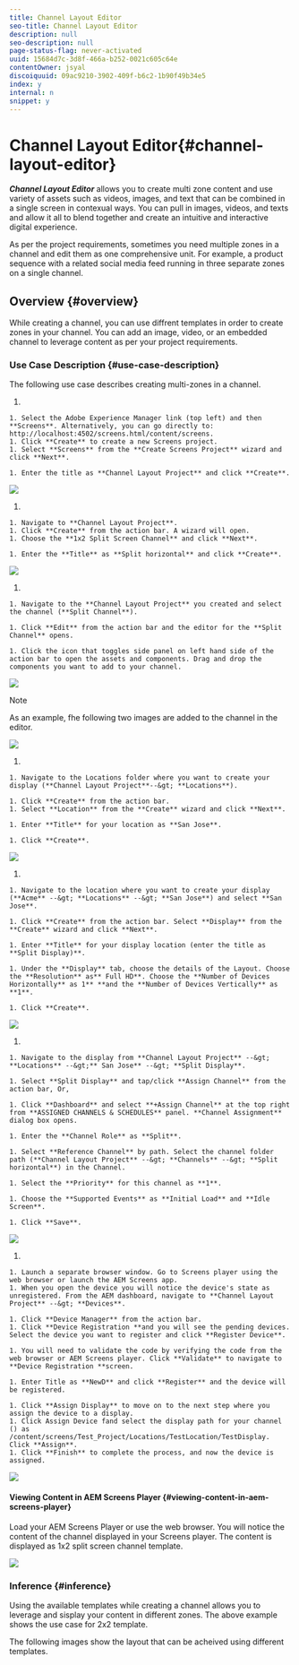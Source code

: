```yaml
---
title: Channel Layout Editor
seo-title: Channel Layout Editor
description: null
seo-description: null
page-status-flag: never-activated
uuid: 15684d7c-3d8f-466a-b252-0021c605c64e
contentOwner: jsyal
discoiquuid: 09ac9210-3902-409f-b6c2-1b90f49b34e5
index: y
internal: n
snippet: y
---
```


# Channel Layout Editor{#channel-layout-editor}

***Channel Layout Editor*** allows you to create multi zone content and use variety of assets such as videos, images, and text that can be combined in a single screen in contexual ways. You can pull in images, videos, and texts and allow it all to blend together and create an intuitive and interactive digital experience.

As per the project requirements, sometimes you need multiple zones in a channel and edit them as one comprehensive unit. For example, a product sequence with a related social media feed running in three separate zones on a single channel.

## Overview {#overview}

While creating a channel, you can use diffrent templates in order to create zones in your channel. You can add an image, video, or an embedded channel to leverage content as per your project requirements.

### Use Case Description {#use-case-description}

The following use case describes creating multi-zones in a channel.

1.

    1. Select the Adobe Experience Manager link (top left) and then **Screens**. Alternatively, you can ﻿go directly to: http://localhost:4502/screens.html/content/screens.
    1. Click **Create** to create a new Screens project.
    1. Select **Screens** from the **Create Screens Project** wizard and click **Next**. 
    
    1. Enter the title as **Channel Layout Project** and click **Create**.

   ![](assets/ch1.gif)

1.

    1. Navigate to **Channel Layout Project**.
    1. Click **Create** from the action bar. A wizard will open.
    1. Choose the **1x2 Split Screen Channel** and click **Next**. 
    
    1. Enter the **Title** as **Split horizontal** and click **Create**.

   ![](assets/channelcreation.gif)

1.

    1. Navigate to the **Channel Layout Project** you created and select the channel (**Split Channel**).
    
    1. Click **Edit** from the action bar and the editor for the **Split Channel** opens.
    
    1. Click the icon that toggles side panel on left hand side of the action bar to open the assets and components. Drag and drop the components you want to add to your channel.

   ![](assets/ch4.gif)

   >[!NOTE]
   >
   >As an example, fhe following two images are added to the channel in the editor.

   ![](assets/screen_shot_2018-02-08at123635pm.png)

1.

    1. Navigate to the Locations folder where you want to create your display (**Channel Layout Project**--&gt; **Locations**).
    
    1. Click **Create** from the action bar. 
    1. Select **Location** from the **Create** wizard and click **Next**.
    
    1. Enter **Title** for your location as **San Jose**.
    
    1. Click **Create**.

   ![](assets/ch5.gif)

1.

    1. Navigate to the location where you want to create your display (**Acme** --&gt; **Locations** --&gt; **San Jose**) and select **San Jose**.
    
    1. Click **Create** from the action bar. Select **Display** from the **Create** wizard and click **Next**.
    
    1. Enter **Title** for your display location (enter the title as **Split Display)**.
    
    1. Under the **Display** tab, choose the details of the Layout. Choose the **Resolution** as** Full HD**. Choose the **Number of Devices Horizontally** as 1** **and the **Number of Devices Vertically** as **1**.
    
    1. Click **Create**.

   ![](assets/ch6.gif)

1.

    1. Navigate to the display from **Channel Layout Project** --&gt; **Locations** --&gt;** San Jose** --&gt; **Split Display**.
    
    1. Select **Split Display** and tap/click **Assign Channel** from the action bar, Or,
    
    1. Click **Dashboard** and select **+Assign Channel** at the top right from **ASSIGNED CHANNELS & SCHEDULES** panel. **Channel Assignment** dialog box opens.
    
    1. Enter the **Channel Role** as **Split**.
    
    1. Select **Reference Channel** by path. Select the channel folder path (**Channel Layout Project** --&gt; **Channels** --&gt; **Split horizontal**) in the Channel.
    
    1. Select the **Priority** for this channel as **1**.
    
    1. Choose the **Supported Events** as **Initial Load** and **Idle Screen**.
    
    1. Click **Save**.

   ![](assets/ch7.gif)

1.

    1. Launch a separate browser window. Go to Screens player using the web browser or launch the AEM Screens app.
    1. When you open the device you will notice the device's state as unregistered. From the AEM dashboard, navigate to **Channel Layout Project** --&gt; **Devices**.
    
    1. Click **Device Manager** from the action bar.
    1. Click **Device Registration **and you will see the pending devices. Select the device you want to register and click **Register Device**.
    
    1. You will need to validate the code by verifying the code from the web browser or AEM Screens player. Click **Validate** to navigate to **Device Registration **screen.
    
    1. Enter Title as **NewD** and click **Register** and the device will be registered.
    
    1. Click **Assign Display** to move on to the next step where you assign the device to a display.
    1. Click Assign Device fand select the display path for your channel () as /content/screens/Test_Project/Locations/TestLocation/TestDisplay. Click **Assign**.
    1. Click **Finish** to complete the process, and now the device is assigned.

   ![](assets/ch8.gif)

#### Viewing Content in AEM Screens Player {#viewing-content-in-aem-screens-player}

Load your AEM Screens Player or use the web browser. You will notice the content of the channel displayed in your Screens player. The content is displayed as 1x2 split screen channel template.

![](assets/screen_shot_2018-02-08at123648pm.png) 

### Inference {#inference}

Using the available templates while creating a channel allows you to leverage and sisplay your content in different zones. The above example shows the use case for 2x2 template.

The following images show the layout that can be acheived using different templates.

